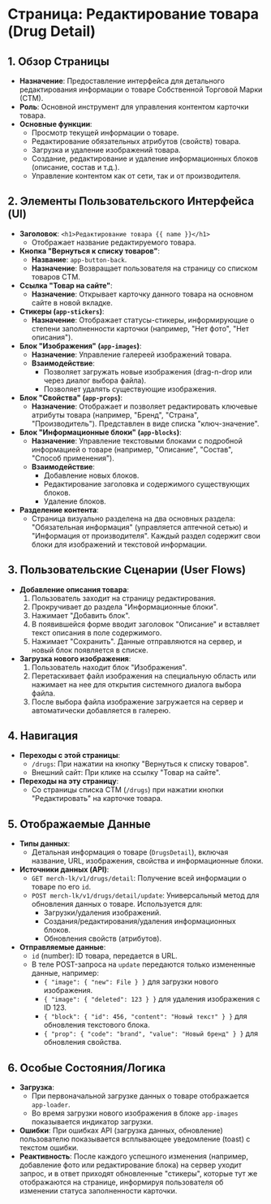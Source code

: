 # Страница: Редактирование товара (Drug Detail)

## 1. Обзор Страницы

- **Назначение**: Предоставление интерфейса для детального редактирования информации о товаре Собственной Торговой Марки (СТМ).
- **Роль**: Основной инструмент для управления контентом карточки товара.
- **Основные функции**:
    - Просмотр текущей информации о товаре.
    - Редактирование обязательных атрибутов (свойств) товара.
    - Загрузка и удаление изображений товара.
    - Создание, редактирование и удаление информационных блоков (описание, состав и т.д.).
    - Управление контентом как от сети, так и от производителя.

## 2. Элементы Пользовательского Интерфейса (UI)

- **Заголовок**: `<h1>Редактирование товара {{ name }}</h1>`
    - Отображает название редактируемого товара.
- **Кнопка "Вернуться к списку товаров"**:
    - **Название**: `app-button-back`.
    - **Назначение**: Возвращает пользователя на страницу со списком товаров СТМ.
- **Ссылка "Товар на сайте"**:
    - **Назначение**: Открывает карточку данного товара на основном сайте в новой вкладке.
- **Стикеры (`app-stickers`)**:
    - **Назначение**: Отображает статусы-стикеры, информирующие о степени заполненности карточки (например, "Нет фото", "Нет описания").
- **Блок "Изображения" (`app-images`)**:
    - **Назначение**: Управление галереей изображений товара.
    - **Взаимодействие**:
        - Позволяет загружать новые изображения (drag-n-drop или через диалог выбора файла).
        - Позволяет удалять существующие изображения.
- **Блок "Свойства" (`app-props`)**:
    - **Назначение**: Отображает и позволяет редактировать ключевые атрибуты товара (например, "Бренд", "Страна", "Производитель"). Представлен в виде списка "ключ-значение".
- **Блок "Информационные блоки" (`app-blocks`)**:
    - **Назначение**: Управление текстовыми блоками с подробной информацией о товаре (например, "Описание", "Состав", "Способ применения").
    - **Взаимодействие**:
        - Добавление новых блоков.
        - Редактирование заголовка и содержимого существующих блоков.
        - Удаление блоков.
- **Разделение контента**:
    - Страница визуально разделена на два основных раздела: "Обязательная информация" (управляется аптечной сетью) и "Информация от производителя". Каждый раздел содержит свои блоки для изображений и текстовой информации.

## 3. Пользовательские Сценарии (User Flows)

- **Добавление описания товара**:
    1. Пользователь заходит на страницу редактирования.
    2. Прокручивает до раздела "Информационные блоки".
    3. Нажимает "Добавить блок".
    4. В появившейся форме вводит заголовок "Описание" и вставляет текст описания в поле содержимого.
    5. Нажимает "Сохранить". Данные отправляются на сервер, и новый блок появляется в списке.
- **Загрузка нового изображения**:
    1. Пользователь находит блок "Изображения".
    2. Перетаскивает файл изображения на специальную область или нажимает на нее для открытия системного диалога выбора файла.
    3. После выбора файла изображение загружается на сервер и автоматически добавляется в галерею.

## 4. Навигация

- **Переходы с этой страницы**:
    - `/drugs`: При нажатии на кнопку "Вернуться к списку товаров".
    - Внешний сайт: При клике на ссылку "Товар на сайте".
- **Переходы на эту страницу**:
    - Со страницы списка СТМ (`/drugs`) при нажатии кнопки "Редактировать" на карточке товара.

## 5. Отображаемые Данные

- **Типы данных**:
    - Детальная информация о товаре (`DrugsDetail`), включая название, URL, изображения, свойства и информационные блоки.
- **Источники данных (API)**:
    - `GET merch-lk/v1/drugs/detail`: Получение всей информации о товаре по его `id`.
    - `POST merch-lk/v1/drugs/detail/update`: Универсальный метод для обновления данных о товаре. Используется для:
        - Загрузки/удаления изображений.
        - Создания/редактирования/удаления информационных блоков.
        - Обновления свойств (атрибутов).
- **Отправляемые данные**:
    - `id` (number): ID товара, передается в URL.
    - В теле POST-запроса на `update` передаются только измененные данные, например:
        - `{ "image": { "new": File } }` для загрузки нового изображения.
        - `{ "image": { "deleted": 123 } }` для удаления изображения с ID 123.
        - `{ "block": { "id": 456, "content": "Новый текст" } }` для обновления текстового блока.
        - `{ "prop": { "code": "brand", "value": "Новый бренд" } }` для обновления свойства.

## 6. Особые Состояния/Логика

- **Загрузка**:
    - При первоначальной загрузке данных о товаре отображается `app-loader`.
    - Во время загрузки нового изображения в блоке `app-images` показывается индикатор загрузки.
- **Ошибки**: При ошибках API (загрузка данных, обновление) пользователю показывается всплывающее уведомление (toast) с текстом ошибки.
- **Реактивность**: После каждого успешного изменения (например, добавление фото или редактирование блока) на сервер уходит запрос, и в ответ приходят обновленные "стикеры", которые тут же отображаются на странице, информируя пользователя об изменении статуса заполненности карточки.
